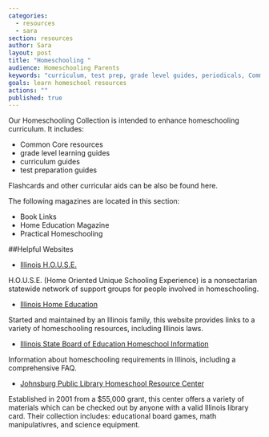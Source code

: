 ```yaml
---
categories: 
  - resources
  - sara
section: resources
author: Sara
layout: post
title: "Homeschooling "
audience: Homeschooling Parents
keywords: "curriculum, test prep, grade level guides, periodicals, Common Core"
goals: learn homeschool resources
actions: ""
published: true
---
```


Our Homeschooling Collection is intended to enhance homeschooling curriculum. It includes:
- Common Core resources
- grade level learning guides
- curriculum guides
- test preparation guides

Flashcards and other curricular aids can be also be found here.

The following magazines are located in this section:
- Book Links 
- Home Education Magazine
- Practical Homeschooling

##Helpful Websites
- [Illinois H.O.U.S.E.](http://www.illinoishouse.org/)

H.O.U.S.E. (Home Oriented Unique Schooling Experience) is a nonsectarian  statewide network of support groups for people involved in homeschooling. 

- [Illinois Home Education](http://www.illinoishomeeducation.org/home.htm)

Started and maintained by an Illinois family, this website provides links to a variety of homeschooling resources, including Illinois laws.

- [Illinois State Board of Education Homeschool Information](http://www.isbe.state.il.us/homeschool/default.htm)

Information about homeschooling requirements in Illinois, including a comprehensive FAQ.

- [Johnsburg Public Library Homeschool Resource Center](http://www.johnsburglibrary.org/content/homeschool-resource-center)

Established in 2001 from a $55,000 grant, this center offers a variety of materials which can be checked out by anyone with a valid Illinois library card. Their collection includes: educational board games, math manipulativres, and science equipment.



